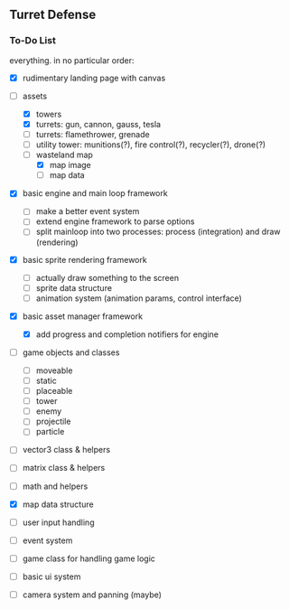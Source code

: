 ## Turret Defense

### To-Do List
everything. in no particular order:

- [x] rudimentary landing page with canvas

- [ ] assets
  - [x] towers
  - [x] turrets: gun, cannon, gauss, tesla
  - [ ] turrets: flamethrower, grenade
  - [ ] utility tower: munitions(?), fire control(?), recycler(?), drone(?)
  - [ ] wasteland map
    - [x] map image
    - [ ] map data

- [x] basic engine and main loop framework
  - [ ] make a better event system
  - [ ] extend engine framework to parse options
  - [ ] split mainloop into two processes: process (integration) and draw (rendering)

- [x] basic sprite rendering framework
  - [ ] actually draw something to the screen
  - [ ] sprite data structure
  - [ ] animation system (animation params, control interface)

- [x] basic asset manager framework
  - [x] add progress and completion notifiers for engine

- [ ] game objects and classes
  - [ ] moveable
  - [ ] static
  - [ ] placeable
  - [ ] tower
  - [ ] enemy
  - [ ] projectile
  - [ ] particle

- [ ] vector3 class & helpers
- [ ] matrix class & helpers
- [ ] math and helpers
- [x] map data structure
- [ ] user input handling
- [ ] event system
- [ ] game class for handling game logic
- [ ] basic ui system
- [ ] camera system and panning (maybe)
